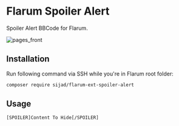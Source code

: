 # Flarum Spoiler Alert

Spoiler Alert BBCode for Flarum.

![pages_front]

## Installation

Run following command via SSH while you're in Flarum root folder:

```bash
composer require sijad/flarum-ext-spoiler-alert
```

## Usage

```text
[SPOILER]Content To Hide[/SPOILER]
```

[pages_front]: https://cloud.githubusercontent.com/assets/7693001/16080900/3a9d83c8-3320-11e6-9796-f8bc87f6fdd9.png
